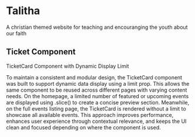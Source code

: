 # Talitha
A christian themed website for teaching and encouranging the youth about our faith

## Ticket Component
 TicketCard Component with Dynamic Display Limit

To maintain a consistent and modular design, the TicketCard component was built to support dynamic data display using a limit prop. This allows the same component to be reused across different pages with varying content needs. On the homepage, a limited number of featured or upcoming events are displayed using .slice() to create a concise preview section. Meanwhile, on the full events listing page, the TicketCard is rendered without a limit to showcase all available events. This approach improves performance, enhances user experience through contextual relevance, and keeps the UI clean and focused depending on where the component is used.